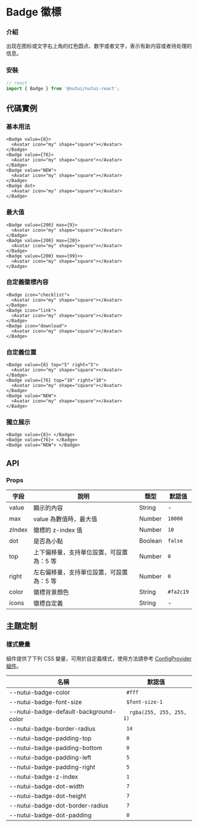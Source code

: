 # Badge 徽標

### 介紹

出现在图标或文字右上角的红色圆点、数字或者文字，表示有新内容或者待处理的信息。

### 安裝

``` javascript
// react
import { Badge } from '@nutui/nutui-react';

```

## 代碼實例

### 基本用法

```SnackPlayer
<Badge value={8}>
  <Avatar icon="my" shape="square"></Avatar>
</Badge>
<Badge value={76}>
  <Avatar icon="my" shape="square"></Avatar>
</Badge>
<Badge value="NEW">
  <Avatar icon="my" shape="square"></Avatar>
</Badge>
<Badge dot>
  <Avatar icon="my" shape="square"></Avatar>
</Badge>
```

### 最大值

```SnackPlayer
<Badge value={200} max={9}>
  <Avatar icon="my" shape="square"></Avatar>
</Badge>
<Badge value={200} max={20}>
  <Avatar icon="my" shape="square"></Avatar>
</Badge>
<Badge value={200} max={99}>>
  <Avatar icon="my" shape="square"></Avatar>
</Badge>
```


### 自定義徽標內容

```SnackPlayer
<Badge icon="checklist">
  <Avatar icon="my" shape="square"></Avatar>
</Badge>
<Badge icon="link">
  <Avatar icon="my" shape="square"></Avatar>
</Badge>
<Badge icon="download">
  <Avatar icon="my" shape="square"></Avatar>
</Badge>
```

### 自定義位置

```SnackPlayer
<Badge value={8} top="5" right="5">
  <Avatar icon="my" shape="square"></Avatar>
</Badge>
<Badge value={76} top="10" right="10">
  <Avatar icon="my" shape="square"></Avatar>
</Badge>
<Badge value="NEW">
  <Avatar icon="my" shape="square"></Avatar>
</Badge>
```

### 獨立展示

```SnackPlayer
<Badge value={8}> </Badge>
<Badge value={76}> </Badge>
<Badge value="NEW"> </Badge>
```

## API

### Props

| 字段    | 說明                                       | 類型    | 默認值    |
|---------|--------------------------------------------|---------|-----------|
| value   | 顯示的內容                                 | String  | -         |
| max     | value 為數值時，最大值 | Number  | `10000`   |
| zIndex | 徽標的 z-index 值 | Number  | `10`      |
| dot     | 是否為小點 | Boolean | `false`   |
| top     | 上下偏移量，支持單位設置，可設置為：5 等 | Number  | `0`       |
| right   | 左右偏移量，支持單位設置，可設置為：5 等 | Number  | `0`       |
| color   | 徽標背景顏色                               | String  | `#fa2c19` |
| icons   | 徽標自定義                               | String  | - |





## 主題定制

### 樣式變量

組件提供了下列 CSS 變量，可用於自定義樣式，使用方法請參考 [ConfigProvider 組件](#/zh-CN/component/configprovider)。

| 名稱 | 默認值 |
| --- | --- |
| --nutui-badge-color | ` #fff` |
| --nutui-badge-font-size | ` $font-size-1` |
| --nutui-badge-default-background-color | `  rgba(255, 255, 255, 1)` |
| --nutui-badge-border-radius | ` 14` |
| --nutui-badge-padding-top | ` 0` |
| --nutui-badge-padding-bottom | ` 0` |
| --nutui-badge-padding-left | ` 5` |
| --nutui-badge-padding-right | ` 5` |
| --nutui-badge-z-index | ` 1` |
| --nutui-badge-dot-width | ` 7` |
| --nutui-badge-dot-height | ` 7` |
| --nutui-badge-dot-border-radius | ` 7` |
| --nutui-badge-dot-padding | ` 0` |
